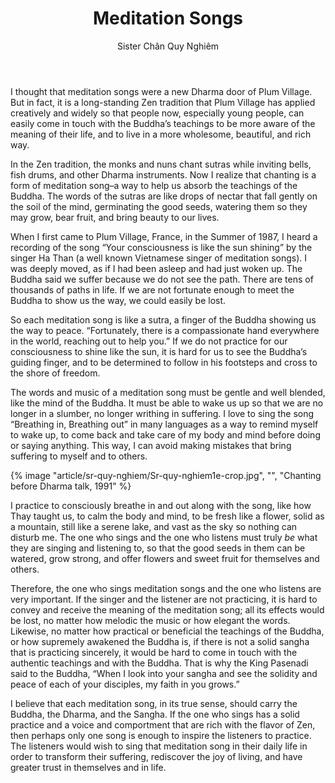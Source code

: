 ﻿---
title: Meditation Songs
author: Sister Chân Quy Nghiêm
---

I thought that meditation songs were a new Dharma door of Plum Village. But in fact, it is a long-standing Zen tradition that Plum Village has applied creatively and widely so that people now, especially young people, can easily come in touch with the Buddha’s teachings to be more aware of the meaning of their life, and to live in a more wholesome, beautiful, and rich way.

In the Zen tradition, the monks and nuns chant sutras while inviting bells, fish drums, and other Dharma instruments. Now I realize that chanting is a form of meditation song–a way to help us absorb the teachings of the Buddha. The words of the sutras are like drops of nectar that fall gently on the soil of the mind, germinating the good seeds, watering them so they may grow, bear fruit, and bring beauty to our lives. 

When I first came to Plum Village, France, in the Summer of 1987, I heard a recording of the song “Your consciousness is like the sun shining” by the singer Ha Than (a well known Vietnamese singer of meditation songs). I was deeply moved, as if I had been asleep and had just woken up. The Buddha said we suffer because we do not see the path. There are tens of thousands of paths in life. If we are not fortunate enough to meet the Buddha to show us the way, we could easily be lost. 

So each meditation song is like a sutra, a finger of the Buddha showing us the way to peace. “Fortunately, there is a compassionate hand everywhere in the world, reaching out to help you.” If we do not practice for our consciousness to shine like the sun, it is hard for us to see the Buddha’s guiding finger, and to be determined to follow in his footsteps and cross to the shore of freedom. 

The words and music of a meditation song must be gentle and well blended, like the mind of the Buddha. It must be able to wake us up so that we are no longer in a slumber, no longer writhing in suffering. I love to sing the song “Breathing in, Breathing out” in many languages as a way to remind myself to wake up, to come back and take care of my body and mind before doing or saying anything. This way, I can avoid making mistakes that bring suffering to myself and to others.

{% image "article/sr-quy-nghiem/Sr-quy-nghiem1e-crop.jpg", "", "Chanting before Dharma talk, 1991" %}

I practice to consciously breathe in and out along with the song, like how Thay taught us, to calm the body and mind, to be fresh like a flower, solid as a mountain, still like a serene lake, and vast as the sky so nothing can disturb me. The one who sings and the one who listens must truly *be* what they are singing and listening to, so that the good seeds in them can be watered, grow strong, and offer flowers and sweet fruit for themselves and others. 

Therefore, the one who sings meditation songs and the one who listens are very important. If the singer and the listener are not practicing, it is hard to convey and receive the meaning of the meditation song; all its effects would be lost, no matter how melodic the music or how elegant the words. Likewise, no matter how practical or beneficial the teachings of the Buddha, or how supremely awakened the Buddha is, if there is not a solid sangha that is practicing sincerely, it would be hard to come in touch with the authentic teachings and with the Buddha. That is why the King Pasenadi said to the Buddha, “When I look into your sangha and see the solidity and peace of each of your disciples, my faith in you grows.”  

I believe that each meditation song, in its true sense, should carry the Buddha, the Dharma, and the Sangha. If the one who sings has a solid practice and a voice and comportment that are rich with the flavor of Zen, then perhaps only one song is enough to inspire the listeners to practice. The listeners would wish to sing that meditation song in their daily life in order to transform their suffering, rediscover the joy of living, and have greater trust in themselves and in life.
